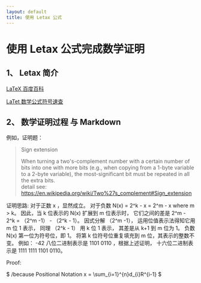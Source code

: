 ```yaml
---
layout: default
title: 使用 Letax 公式
---
```


# 使用 Letax 公式完成数学证明

## 1、 Letax 简介

[LaTeX 百度百科](https://baike.baidu.com/item/LaTeX)

[LaTet 数学公式符号速查](http://mohu.org/info/symbols/symbols.htm)

## 2、 数学证明过程 与 Markdown

例如，证明题：

> Sign extension
>
> When turning a two's-complement number with a certain number of bits into one with more bits (e.g., when copying from a 1-byte variable to a 2-byte variable), the most-significant bit must be repeated in all the extra bits.  
> detail see: https://en.wikipedia.org/wiki/Two%27s_complement#Sign_extension

证明思路: 对于正数 x ，显然成立。 对于负数 N(x) = 2^k - x  = 2^m - x where m > k。 因此，当 k 位表示的 N(x) 扩展到 m 位表示时， 它们之间的差是 2^m - 2^k = （2^m -1） - （2^k - 1）。 因式分解 （2^m -1）， 运用位值表示法得知它用 m 位 1 表示， 同理 （2^k - 1） 用 k 位 1 表示， 其差是从 k+1 到 m 位为 1。 负数 N(x) 第一位为符号位，即 1。 将第 k 位符号位重复填充到 m 位，其表示的整数不变。   例如： -42 八位二进制表示是 1101 0110 ，根据上述证明， 十六位二进制表示是 1111 1111 1101 0110。

Proof:

$ /because Positional Notation x = \sum_{i=1}^{n}d_{i}R^{i-1} $

